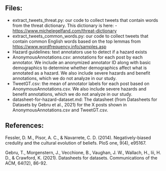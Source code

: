 ## Files:
- extract_tweets_threat.py: our code to collect tweets that contain words from the threat dictionary. This dictionary is here: - https://www.michelegelfand.com/threat-dictionary
- extract_tweets_common_words.py: our code to collect tweets that contain common English words based on the top lemmas from https://www.wordfrequency.info/samples.asp
- Hazard guidelines: text annotators use to detect if a hazard exists 
- AnonymousAnnotations.csv: annotations for each post by each annotator. We include an anonymized annotator ID along with basic demographics to determine whether demographics affect what is annotated as a hazard. We also include severe hazards and benefit annotations, which we do not analyze in our study.
- TweetGT.csv: the mean of annotator labels for each post based on AnonymousAnnotations.csv. We also include severe hazards and benefit annotations, which we do not analyze in our study.
- datasheet-for-hazard-dataset.md: The datasheet (from Datasheets for Datasets by Gebru et al., 2021) for the X posts shown in  AnonymousAnnotations.csv and TweetGT.csv.

## References:

Fessler, D. M., Pisor, A. C., & Navarrete, C. D. (2014). Negatively-biased credulity and the cultural evolution of beliefs. PloS one, 9(4), e95167.

Gebru, T., Morgenstern, J., Vecchione, B., Vaughan, J. W., Wallach, H., Iii, H. D., & Crawford, K. (2021). Datasheets for datasets. Communications of the ACM, 64(12), 86-92.

